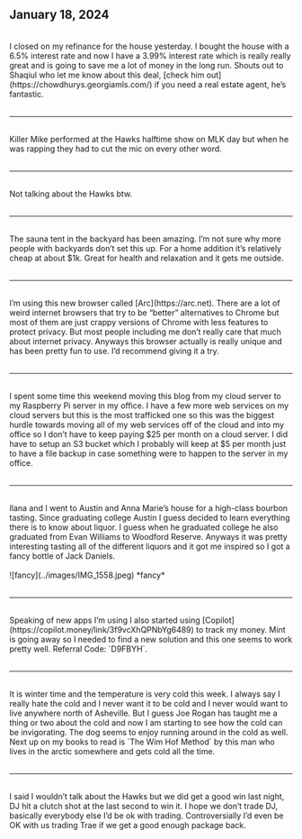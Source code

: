 ## January 18, 2024
<br>
I closed on my refinance for the house yesterday. I bought the house with a 6.5% interest rate and now I have a 3.99% interest rate which is really really great and is going to save me a lot of money in the long run. Shouts out to Shaqiul who let me know about this deal, [check him out](https://chowdhurys.georgiamls.com/) if you need a real estate agent, he’s fantastic.
<br><br>

----

<br>
Killer Mike performed at the Hawks halftime show on MLK day but when he was rapping they had to cut the mic on every other word.
<br><br>

----

<br>
Not talking about the Hawks btw.
<br><br>

----

<br>
The sauna tent in the backyard has been amazing. I’m not sure why more people with backyards don’t set this up. For a home addition it’s relatively cheap at about $1k. Great for health and relaxation and it gets me outside.
<br><br>

----

<br>
I’m using this new browser called [Arc](https://arc.net). There are a lot of weird internet browsers that try to be “better” alternatives to Chrome but most of them are just crappy versions of Chrome with less features to protect privacy. But most people including me don’t really care that much about internet privacy. Anyways this browser actually is really unique and has been pretty fun to use. I’d recommend giving it a try.
<br><br>

----

<br>
I spent some time this weekend moving this blog from my cloud server to my Raspberry Pi server in my office. I have a few more web services on my cloud servers but this is the most trafficked one so this was the biggest hurdle towards moving all of my web services off of the cloud and into my office so I don’t have to keep paying $25 per month on a cloud server. I did have to setup an S3 bucket which I probably will keep at $5 per month just to have a file backup in case something were to happen to the server in my office.
<br><br>

----

<br>
Ilana and I went to Austin and Anna Marie’s house for a high-class bourbon tasting. Since graduating college Austin I guess decided to learn everything there is to know about liquor. I guess when he graduated college he also graduated from Evan Williams to Woodford Reserve. Anyways it was pretty interesting tasting all of the different liquors and it got me inspired so I got a fancy bottle of Jack Daniels.
<br><br>
![fancy](../images/IMG_1558.jpeg)
*fancy*
<br><br>

----

<br>
Speaking of new apps I’m using I also started using [Copilot](https://copilot.money/link/3f9vcXhQPNbYg6489) to track my money. Mint is going away so I needed to find a new solution and this one seems to work pretty well. Referral Code: `D9FBYH`.
<br><br>

----

<br>
It is winter time and the temperature is very cold this week. I always say I really hate the cold and I never want it to be cold and I never would want to live anywhere north of Asheville. But I guess Joe Rogan has taught me a thing or two about the cold and now I am starting to see how the cold can be invigorating. The dog seems to enjoy running around in the cold as well. Next up on my books to read is `The Wim Hof Method` by this man who lives in the arctic somewhere and gets cold all the time.
<br><br>

----

<br>
I said I wouldn’t talk about the Hawks but we did get a good win last night, DJ hit a clutch shot at the last second to win it. I hope we don’t trade DJ, basically everybody else I’d be ok with trading. Controversially I’d even be OK with us trading Trae if we get a good enough package back.